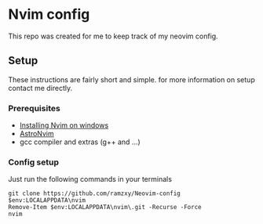 # Nvim config

This repo was created for me to keep track of my neovim config.

## Setup

These instructions are fairly short and simple. for more information on setup contact me directly.

### Prerequisites
* [Installing Nvim on windows](https://blog.nikfp.com/how-to-install-and-set-up-neovim-on-windows)
* [AstroNvim](https://github.com/AstroNvim/AstroNvim#-requirements)
* gcc compiler and extras (g++ and ...)

### Config setup

Just run the following commands in your terminals

```
git clone https://github.com/ramzxy/Neovim-config $env:LOCALAPPDATA\nvim
Remove-Item $env:LOCALAPPDATA\nvim\.git -Recurse -Force
nvim

```
